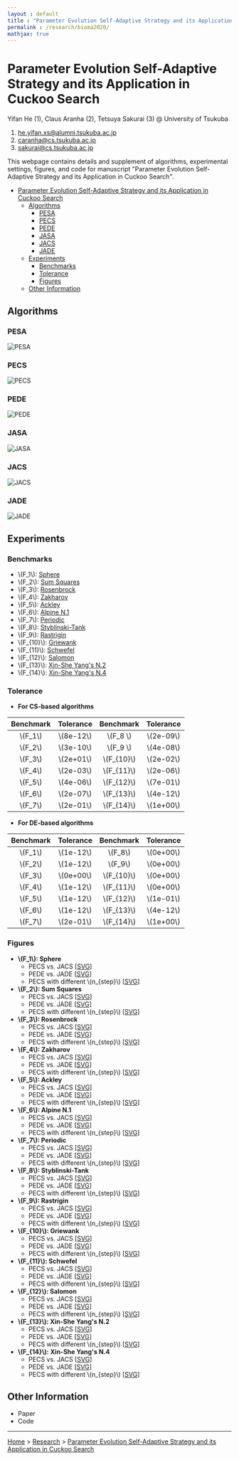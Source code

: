 ```yaml
---
layout : default
title : "Parameter Evolution Self-Adaptive Strategy and its Application in Cuckoo Search"
permalink : /research/bioma2020/
mathjax: true
---
```


<script src="https://cdnjs.cloudflare.com/ajax/libs/mathjax/2.7.6/MathJax.js?config=TeX-MML-AM_CHTML" async="" type="text/javascript"> </script>

# Parameter Evolution Self-Adaptive Strategy and its Application in Cuckoo Search

Yifan He (1), Claus Aranha (2), Tetsuya Sakurai (3) @ University of Tsukuba

1. [he.yifan.xs@alumni.tsukuba.ac.jp](mailto:he.yifan.xs@alumni.tsukuba.ac.jp)
2. [caranha@cs.tsukuba.ac.jp](mailto:he.yifan.xs@alumni.tsukuba.ac.jp)
3. [sakurai@cs.tsukuba.ac.jp](mailto:he.yifan.xs@alumni.tsukuba.ac.jp)

This webpage contains details and supplement of algorithms, experimental settings, figures, and code for manuscript "Parameter Evolution Self-Adaptive Strategy and its Application in Cuckoo Search".

- [Parameter Evolution Self-Adaptive Strategy and its Application in Cuckoo Search](#parameter-evolution-self-adaptive-strategy-and-its-application-in-cuckoo-search)
  - [Algorithms](#algorithms)
    - [PESA](#pesa)
    - [PECS](#pecs)
    - [PEDE](#pede)
    - [JASA](#jasa)
    - [JACS](#jacs)
    - [JADE](#jade)
  - [Experiments](#experiments)
    - [Benchmarks](#benchmarks)
    - [Tolerance](#tolerance)
    - [Figures](#figures)
  - [Other Information](#other-information)

## Algorithms


### PESA 

![PESA](images/algorithms/pesa.svg)

### PECS

![PECS](images/algorithms/pecs.svg)

### PEDE

![PEDE](images/algorithms/pede.svg)

### JASA

![JASA](images/algorithms/jasa.svg)

### JACS

![JACS](images/algorithms/jacs.svg)

### JADE

![JADE](images/algorithms/jade.svg)

## Experiments

### Benchmarks

- \\(F_1\\): [Sphere](/projects/pybenchfcn/single-objective-optimization/README.md#f52-sphere)
- \\(F_2\\): [Sum Squares](/projects/pybenchfcn/single-objective-optimization/README.md#f54-sum-squares)
- \\(F_3\\): [Rosenbrock](/projects/pybenchfcn/single-objective-optimization/README.md#f41-rosenbrock)
- \\(F_4\\): [Zakharov](/projects/pybenchfcn/single-objective-optimization/README.md#f61-zakharov)
- \\(F_5\\): [Ackley](/projects/pybenchfcn/single-objective-optimization/README.md#f1-ackley)
- \\(F_6\\): [Alpine N.1](/projects/pybenchfcn/single-objective-optimization/README.md#f5-alpine-n1)
- \\(F_7\\): [Periodic](/projects/pybenchfcn/single-objective-optimization/README.md#f34-periodic)
- \\(F_8\\): [Styblinski-Tank](/projects/pybenchfcn/single-objective-optimization/README.md#f53-styblinski-tank)
- \\(F_9\\): [Rastrigin](/projects/pybenchfcn/single-objective-optimization/README.md#f39-rastrigin)
- \\(F_{10}\\): [Griewank](/projects/pybenchfcn/single-objective-optimization/README.md#f25-griewank)
- \\(F_{11}\\): [Schwefel](/projects/pybenchfcn/single-objective-optimization/README.md#f51-schwefel)
- \\(F_{12}\\): [Salomon](/projects/pybenchfcn/single-objective-optimization/README.md#f42-salomon)
- \\(F_{13}\\): [Xin-She Yang's N.2](/projects/pybenchfcn/single-objective-optimization/README.md#f58-xin-she-yangs-n2)
- \\(F_{14}\\): [Xin-She Yang's N.4](/projects/pybenchfcn/single-objective-optimization/README.md#f60-xin-she-yangs-n4)

### Tolerance

- **For CS-based algorithms**

| Benchmark | Tolerance   | Benchmark     | Tolerance   |
| :-------: | :---------: | :-----------: | :---------: |
| \\(F_1\\)  | \\(8e-12\\) | \\(F_8 \\)   | \\(2e-09\\) |
| \\(F_2\\)  | \\(3e-10\\) | \\(F_9 \\)   | \\(4e-08\\) |
| \\(F_3\\)  | \\(2e+01\\) | \\(F_{10}\\) | \\(2e-02\\) |
| \\(F_4\\)  | \\(2e-03\\) | \\(F_{11}\\) | \\(2e-06\\) |
| \\(F_5\\)  | \\(4e-06\\) | \\(F_{12}\\) | \\(7e-01\\) |
| \\(F_6\\)  | \\(2e-07\\) | \\(F_{13}\\) | \\(4e-12\\) |
| \\(F_7\\)  | \\(2e-01\\) | \\(F_{14}\\) | \\(1e+00\\) |

- **For DE-based algorithms**

| Benchmark | Tolerance   | Benchmark     | Tolerance   |
| :-------: | :---------: | :-----------: | :---------: |
| \\(F_1\\)  | \\(1e-12\\) | \\(F_8\\)    | \\(0e+00\\) |
| \\(F_2\\)  | \\(1e-12\\) | \\(F_9\\)    | \\(0e+00\\) |
| \\(F_3\\)  | \\(0e+00\\) | \\(F_{10}\\) | \\(0e+00\\) |
| \\(F_4\\)  | \\(1e-12\\) | \\(F_{11}\\) | \\(0e+00\\) |
| \\(F_5\\)  | \\(1e-12\\) | \\(F_{12}\\) | \\(1e-01\\) |
| \\(F_6\\)  | \\(1e-12\\) | \\(F_{13}\\) | \\(4e-12\\) |
| \\(F_7\\)  | \\(2e-01\\) | \\(F_{14}\\) | \\(1e+00\\) |

### Figures

- **\\(F_1\\): Sphere**
  - PECS vs. JACS [<a href="images/results/sacs/sphere.svg" target="_blank">SVG</a>]
  - PEDE vs. JADE [<a href="images/results/sade/sphere.svg" target="_blank">SVG</a>]
  - PECS with different \\(n_{step}\\) [<a href="images/results/pecs/sphere.svg" target="_blank">SVG</a>]
- **\\(F_2\\): Sum Squares**
  - PECS vs. JACS [<a href="images/results/sacs/sumsquares.svg" target="_blank">SVG</a>]
  - PEDE vs. JADE [<a href="images/results/sade/sumsquares.svg" target="_blank">SVG</a>]
  - PECS with different \\(n_{step}\\) [<a href="images/results/pecs/sumsquares.svg" target="_blank">SVG</a>]
- **\\(F_3\\): Rosenbrock**
  - PECS vs. JACS [<a href="images/results/sacs/rosenbrock.svg" target="_blank">SVG</a>]
  - PEDE vs. JADE [<a href="images/results/sade/rosenbrock.svg" target="_blank">SVG</a>]
  - PECS with different \\(n_{step}\\) [<a href="images/results/pecs/rosenbrock.svg" target="_blank">SVG</a>]
- **\\(F_4\\): Zakharov**
  - PECS vs. JACS [<a href="images/results/sacs/zakharov.svg" target="_blank">SVG</a>]
  - PEDE vs. JADE [<a href="images/results/sade/zakharov.svg" target="_blank">SVG</a>]
  - PECS with different \\(n_{step}\\) [<a href="images/results/pecs/zakharov.svg" target="_blank">SVG</a>]
- **\\(F_5\\): Ackley**
  - PECS vs. JACS [<a href="images/results/sacs/ackley.svg" target="_blank">SVG</a>]
  - PEDE vs. JADE [<a href="images/results/sade/ackley.svg" target="_blank">SVG</a>]
  - PECS with different \\(n_{step}\\) [<a href="images/results/pecs/ackley.svg" target="_blank">SVG</a>]
- **\\(F_6\\): Alpine N.1**
  - PECS vs. JACS [<a href="images/results/sacs/alpinen1.svg" target="_blank">SVG</a>]
  - PEDE vs. JADE [<a href="images/results/sade/alpinen1.svg" target="_blank">SVG</a>]
  - PECS with different \\(n_{step}\\) [<a href="images/results/pecs/alpinen1.svg" target="_blank">SVG</a>]
- **\\(F_7\\): Periodic**
  - PECS vs. JACS [<a href="images/results/sacs/periodic.svg" target="_blank">SVG</a>]
  - PEDE vs. JADE [<a href="images/results/sade/periodic.svg" target="_blank">SVG</a>]
  - PECS with different \\(n_{step}\\) [<a href="images/results/pecs/periodic.svg" target="_blank">SVG</a>]
- **\\(F_8\\): Styblinski-Tank**
  - PECS vs. JACS [<a href="images/results/sacs/styblinskitank.svg" target="_blank">SVG</a>]
  - PEDE vs. JADE [<a href="images/results/sade/styblinskitank.svg" target="_blank">SVG</a>]
  - PECS with different \\(n_{step}\\) [<a href="images/results/pecs/styblinskitank.svg" target="_blank">SVG</a>]
- **\\(F_9\\): Rastrigin**
  - PECS vs. JACS [<a href="images/results/sacs/rastrigin.svg" target="_blank">SVG</a>]
  - PEDE vs. JADE [<a href="images/results/sade/rastrigin.svg" target="_blank">SVG</a>]
  - PECS with different \\(n_{step}\\) [<a href="images/results/pecs/rastrigin.svg" target="_blank">SVG</a>]
- **\\(F_{10}\\): Griewank**
  - PECS vs. JACS [<a href="images/results/sacs/griewank.svg" target="_blank">SVG</a>]
  - PEDE vs. JADE [<a href="images/results/sade/griewank.svg" target="_blank">SVG</a>]
  - PECS with different \\(n_{step}\\) [<a href="images/results/pecs/griewank.svg" target="_blank">SVG</a>]
- **\\(F_{11}\\): Schwefel**
  - PECS vs. JACS [<a href="images/results/sacs/schwefel.svg" target="_blank">SVG</a>]
  - PEDE vs. JADE [<a href="images/results/sade/schwefel.svg" target="_blank">SVG</a>]
  - PECS with different \\(n_{step}\\) [<a href="images/results/pecs/schwefel.svg" target="_blank">SVG</a>]
- **\\(F_{12}\\): Salomon**
  - PECS vs. JACS [<a href="images/results/sacs/salomon.svg" target="_blank">SVG</a>]
  - PEDE vs. JADE [<a href="images/results/sade/salomon.svg" target="_blank">SVG</a>]
  - PECS with different \\(n_{step}\\) [<a href="images/results/pecs/salomon.svg" target="_blank">SVG</a>]
- **\\(F_{13}\\): Xin-She Yang's N.2**
  - PECS vs. JACS [<a href="images/results/sacs/xinsheyangn2.svg" target="_blank">SVG</a>]
  - PEDE vs. JADE [<a href="images/results/sade/xinsheyangn2.svg" target="_blank">SVG</a>]
  - PECS with different \\(n_{step}\\) [<a href="images/results/pecs/xinsheyangn2.svg" target="_blank">SVG</a>]
- **\\(F_{14}\\): Xin-She Yang's N.4**
  - PECS vs. JACS [<a href="images/results/sacs/xinsheyangn4.svg" target="_blank">SVG</a>]
  - PEDE vs. JADE [<a href="images/results/sade/xinsheyangn4.svg" target="_blank">SVG</a>]
  - PECS with different \\(n_{step}\\) [<a href="images/results/pecs/xinsheyangn4.svg" target="_blank">SVG</a>]

## Other Information

- Paper
- Code

---

[Home](/) > [Research](/research/) > [Parameter Evolution Self-Adaptive Strategy and its Application in Cuckoo Search](/research/bioma2020/)